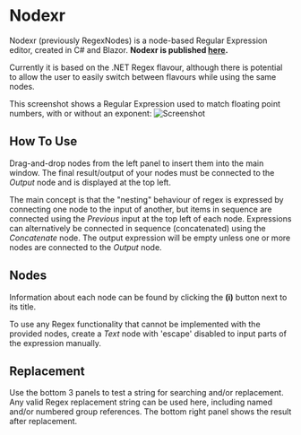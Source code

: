 # Nodexr
Nodexr (previously RegexNodes) is a node-based Regular Expression editor, created in C# and Blazor.
__Nodexr is published [here](https://jcparkyn.github.io/nodexr).__

Currently it is based on the .NET Regex flavour, although there is potential to allow the user to easily switch between flavours while using the same nodes.

This screenshot shows a Regular Expression used to match floating point numbers, with or without an exponent:
![Screenshot](https://github.com/Jcparkyn/nodexr/blob/dev/RegexNodes/images/Screenshot_floatingPoint_2.png?raw=true)

## How To Use
Drag-and-drop nodes from the left panel to insert them into the main window. The final result/output of your nodes must be connected to the _Output_ node and is displayed at the top left.

The main concept is that the "nesting" behaviour of regex is expressed by connecting one node to the input of another, but items in sequence are connected using the *Previous* input at the top left of each node. Expressions can alternatively be connected in sequence (concatenated) using the *Concatenate* node.
The output expression will be empty unless one or more nodes are connected to the _Output_ node.

## Nodes
Information about each node can be found by clicking the **(i)** button next to its title.

To use any Regex functionality that cannot be implemented with the provided nodes, create a *Text* node with 'escape' disabled to input parts of the expression manually.

## Replacement
Use the bottom 3 panels to test a string for searching and/or replacement. Any valid Regex replacement string can be used here, including named and/or numbered group references. The bottom right panel shows the result after replacement.
